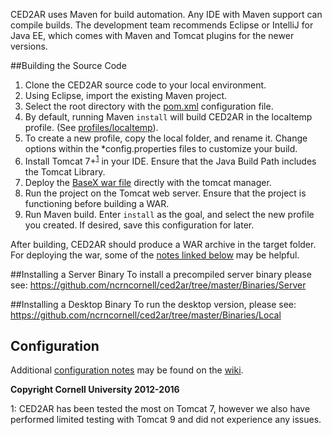 CED2AR uses Maven for build automation. Any IDE with Maven support can 
compile builds. The development team recommends Eclipse or IntelliJ 
for Java EE, which comes with Maven and Tomcat plugins for the newer 
versions.

##Building the Source Code

1. Clone the CED2AR source code to your local environment. 
2. Using Eclipse, import the existing Maven project. 
3. Select the root directory with the [pom.xml](Source/pom.xml) configuration file.
4. By default, running Maven `install` will build CED2AR in the localtemp 
profile. (See [profiles/localtemp](Source/pom.xml)). 
5. To create a new profile, copy the local folder, and rename it. Change options within the *config.properties files to customize your build.
6. Install Tomcat 7+<sup>[1](#footnote1)</sup> in your IDE. Ensure that 
the Java Build Path includes the Tomcat Library. 
7. Deploy the [BaseX war file](BaseXTemplate/BaseX.war) directly with the 
tomcat manager.
8. Run the project on the Tomcat web server. Ensure that the project is 
functioning before building a WAR. 
9. Run Maven build. Enter `install` as the goal, and select the new 
profile you created. If desired, save this configuration for later.

After building, CED2AR should produce a WAR archive in the target folder. 
For deploying the war, some of the [notes linked below](#installing-a-server-binary) may be helpful.

##Installing a Server Binary
To install a precompiled server binary please see:
https://github.com/ncrncornell/ced2ar/tree/master/Binaries/Server

##Installing a Desktop Binary
To run the desktop version, please see:
https://github.com/ncrncornell/ced2ar/tree/master/Binaries/Local

## Configuration
Additional [configuration notes](https://github.com/ncrncornell/ced2ar/wiki/The-CED2AR-Configuration-Files) may be found on the [wiki](https://github.com/ncrncornell/ced2ar/wiki).

**Copyright Cornell University 2012-2016**

<a name="footnote1">1</a>: CED2AR has been tested the most on Tomcat 7,
however we also have performed limited testing with Tomcat 9 and did not
experience any issues.